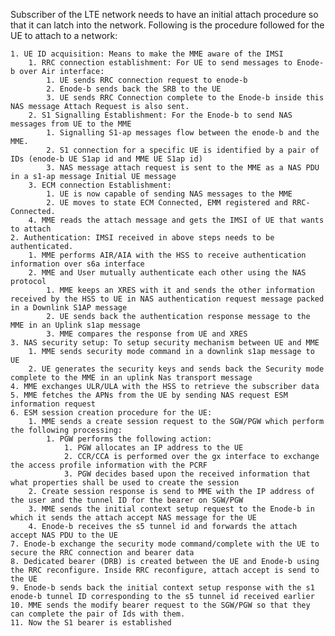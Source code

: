 Subscriber of the LTE network needs to have an initial attach procedure so that it can latch into the network. Following is the procedure followed
for the UE to attach to a network:

	1. UE ID acquisition: Means to make the MME aware of the IMSI
		1. RRC connection establishment: For UE to send messages to Enode-b over Air interface:
			1. UE sends RRC connection request to enode-b
			2. Enode-b sends back the SRB to the UE
			3. UE sends RRC Connection complete to the Enode-b inside this NAS message Attach Request is also sent.
		2. S1 Signalling Establishment: For the Enode-b to send NAS messages from UE to the MME
			1. Signalling S1-ap messages flow between the enode-b and the MME.
			2. S1 connection for a specific UE is identified by a pair of IDs (enode-b UE S1ap id and MME UE S1ap id)
			3. NAS message attach request is sent to the MME as a NAS PDU in a s1-ap message Initial UE message
		3. ECM connection Establishment:
			1. UE is now capable of sending NAS messages to the MME
			2. UE moves to state ECM Connected, EMM registered and RRC-Connected.
		4. MME reads the attach message and gets the IMSI of UE that wants to attach
	2. Authentication: IMSI received in above steps needs to be authenticated.
		1. MME performs AIR/AIA with the HSS to receive authentication information over s6a interface
		2. MME and User mutually authenticate each other using the NAS protocol
			1. MME keeps an XRES with it and sends the other information received by the HSS to UE in NAS authentication request message packed in a Downlink S1AP message
			2. UE sends back the authentication response message to the MME in an Uplink s1ap message
			3. MME compares the response from UE and XRES
	3. NAS security setup: To setup security mechanism between UE and MME
		1. MME sends security mode command in a downlink s1ap message to UE
		2. UE generates the security keys and sends back the Security mode complete to the MME in an uplink Nas transport message
	4. MME exchanges ULR/ULA with the HSS to retrieve the subscriber data
	5. MME fetches the APNs from the UE by sending NAS request ESM information request
	6. ESM session creation procedure for the UE:
		1. MME sends a create session request to the SGW/PGW which perform the following processing:
			1. PGW performs the following action:
				1. PGW allocates an IP address to the UE
				2. CCR/CCA is performed over the gx interface to exchange the access profile information with the PCRF
				3. PGW decides based upon the received information that what properties shall be used to create the session
		2. Create session response is send to MME with the IP address of the user and the tunnel ID for the bearer on SGW/PGW
		3. MME sends the initial context setup request to the Enode-b in which it sends the attach accept NAS message for the UE
		4. Enode-b receives the s5 tunnel id and forwards the attach accept NAS PDU to the UE
	7. Enode-b exchange the security mode command/complete with the UE to secure the RRC connection and bearer data
	8. Dedicated bearer (DRB) is created between the UE and Enode-b using the RRC reconfigure. Inside RRC reconfigure, attach accept is send to the UE
	9. Enode-b sends back the initial context setup response with the s1 enode-b tunnel ID corresponding to the s5 tunnel id received earlier
	10. MME sends the modify bearer request to the SGW/PGW so that they can complete the pair of Ids with them.
	11. Now the S1 bearer is established